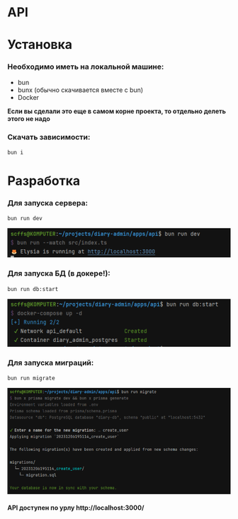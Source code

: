 # API

# Установка

### Необходимо иметь на локальной машине:

- bun
- bunx (обычно скачивается вместе с bun)
- Docker

**Если вы сделали это еще в самом корне проекта, то отдельно делеть этого не надо**

### Скачать зависимости:

```bash
bun i
```

# Разработка

### Для запуска сервера:

```bash
bun run dev
```

![img.png](images/img.png)

### Для запуска БД (в докере!):

```bash
bun run db:start
```

![img_1.png](images/img_1.png)

### Для запуска миграций:

```bash
bun run migrate
```

![img_2.png](images/img_2.png)

#### API доступен по урлу http://localhost:3000/
